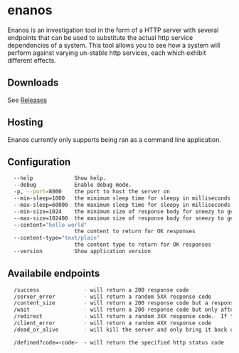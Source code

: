 # enanos

Enanos is an investigation tool in the form of a HTTP server with several endpoints that can be used to substitute the actual http service dependencies of a system.  This tool allows you to see how a system will perform against varying un-stable http services, each which exhibit different effects.

	
## Downloads

See [Releases](https://github.com/REAANDREW/enanos/releases)

## Hosting

Enanos currently only supports being ran as a command line application.  

## Configuration
```bash
  --help             Show help.
  --debug            Enable debug mode.
  -p, --port=8000    the port to host the server on
  --min-sleep=1000   the minimum sleep time for sleepy in milliseconds
  --max-sleep=60000  the maximum sleep time for sleepy in milliseconds
  --min-size=1024    the minimum size of response body for sneezy to generate
  --max-size=102400  the maximum size of response body for sneezy to generate
  --content="hello world"  
                     the content to return for OK responses
  --content-type="text/plain"  
                     the content type to return for OK responses
  --version          Show application version
```

## Availabile endpoints
```bash
  /success              - will return a 200 response code
  /server_error         - will return a random 5XX response code 
  /content_size         - will return a 200 response code but a response body with a size between <minSize> and <maxSize>.  The content returned will be random or a mangled version of the content which has been configured to return i.e. it cannot guarantee to meet any content-types configured in that it will be malformed.
  /wait                 - will return a 200 response code but only after a random sleep between <minSleep> and <maxSleep>
  /redirect             - will return a random 3XX response code.  If the response code is one which redirects then Bashful will return its own location to invite an infinite redirect loop
  /client_error         - will return a random 4XX response code
  /dead_or_alive        - will kill the server and only bring it back online after configured amount of time (ms) has passed

  /defined?code=<code>  - will return the specified http status code
```

